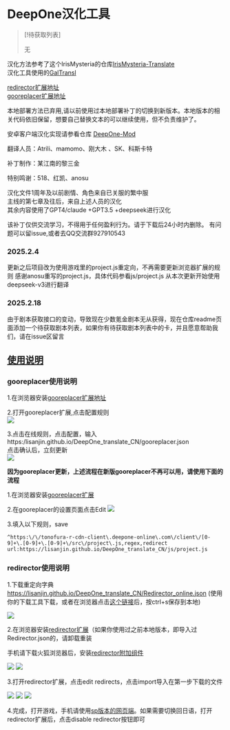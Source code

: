 # DeepOne汉化工具


> [!待获取列表]  
>
> 无


汉化方法参考了这个IrisMysteria的仓库[IrisMysteria-Translate](https://github.com/game-reverse/IrisMysteria-Translate)  
汉化工具使用的[GalTransl](https://github.com/cx2333-gt/GalTransl)

[redirector扩展地址](https://chromewebstore.google.com/detail/redirector/ocgpenflpmgnfapjedencafcfakcekcd)  
[gooreplacer扩展地址](https://chromewebstore.google.com/detail/gooreplacer/jnlkjeecojckkigmchmfoigphmgkgbip)

本地部署方法已弃用,请以前使用过本地部署补丁的切换到新版本。本地版本的相关代码依旧保留，想要自己替换文本的可以继续使用，但不负责维护了。

安卓客户端汉化实现请参看仓库 [DeepOne-Mod](https://github.com/anosu/DeepOne-Mod)

翻译人员：Atrili、mamomo、刚大木 、SK、科斯卡特

补丁制作：某江南的黎三金

特别鸣谢：518、红凯、anosu

汉化文件1周年及以前剧情、角色来自已关服的繁中服  
主线的第七章及往后，来自上述人员的汉化  
其余内容使用了GPT4/claude +GPT3.5 +deepseek进行汉化  

该补丁仅供交流学习，不得用于任何盈利行为。请于下载后24小时内删除。
有问题可以留issue,或者去QQ交流群927910543  


### 2025.2.4
更新之后项目改为使用游戏里的project.js重定向，不再需要更新浏览器扩展的规则
感谢anosu重写的project.js，具体代码参看js/project.js
从本次更新开始使用deepseek-v3进行翻译

### 2025.2.18
由于剧本获取接口的变动，导致现在少数氪金剧本无从获得，现在仓库readme页面添加一个待获取剧本列表，如果你有待获取剧本列表中的卡，并且愿意帮助我们，请在issue区留言


## [使用说明](https://lisanjin.github.io/DeepOne_translate_CN/)

### gooreplacer使用说明
1.在浏览器安装[gooreplacer扩展地址](https://chromewebstore.google.com/detail/gooreplacer/jnlkjeecojckkigmchmfoigphmgkgbip)  

2.打开gooreplacer扩展,点击配置规则  
![](/image/gooreplacer-2.png) 

3.点击在线规则，点击配置，输入https:/lisanjin.github.io/DeepOne_translate_CN/gooreplacer.json  
点击确认后，立刻更新  
![](/image/gooreplacer-3.png)  

**因为gooreplacer更新，上述流程在新版gooreplacer不再可以用，请使用下面的流程**  

1.在浏览器安装[gooreplacer扩展](https://chromewebstore.google.com/detail/gooreplacer/jnlkjeecojckkigmchmfoigphmgkgbip)  

2.在gooreplacer的设置页面点击Edit
![](/image/gooreplacer-4.png)

3.填入以下规则，save  
```
^https:\/\/tonofura-r-cdn-client\.deepone-online\.com\/client\/[0-9]+\.[0-9]+\.[0-9]+\/src\/project\.js,regex,redirect
url:https://lisanjin.github.io/DeepOne_translate_CN/js/project.js
```

### redirector使用说明

1.下载重定向字典<https://lisanjin.github.io/DeepOne_translate_CN/Redirector_online.json> (使用你的下载工具下载，或者在浏览器点击[这个链接](Redirector_online.json)后，按ctrl+s保存到本地)  

![](/image/1.png)

2.在浏览器安装[redirector扩展](https://chromewebstore.google.com/detail/redirector/ocgpenflpmgnfapjedencafcfakcekcd)（如果你使用过之前本地版本，即导入过Redirector.json的，请卸载重装  

手机请下载火狐浏览器后，安装[redirector附加组件](https://addons.mozilla.org/zh-CN/android/addon/redirector/)  

![](/image/2.png)
![](/image/2-2.png)

3.打开redirector扩展，点击edit redirects，点击import导入在第一步下载的文件  

![](/image/3.png)
![](/image/3-2.png)
![](/image/3-3.png)

4.完成，打开游戏，手机请使用[sp版本的网页端](https://sp-play.games.dmm.co.jp/play/deeponer/)。如果需要切换回日语，打开redirector扩展后，点击disable redirector按钮即可

